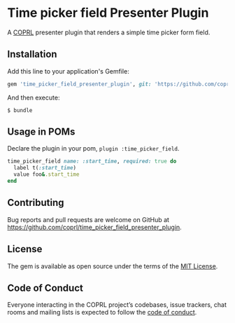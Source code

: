 # Time picker field Presenter Plugin

A [COPRL](http://github.com/coprl/coprl) presenter plugin that renders a simple time picker form
field.

## Installation

Add this line to your application's Gemfile:

```ruby
gem 'time_picker_field_presenter_plugin', git: 'https://github.com/coprl/time_picker_field_presenter_plugin', require: false
```

And then execute:

    $ bundle


## Usage in POMs

Declare the plugin in your pom, `plugin :time_picker_field`.

```ruby
time_picker_field name: :start_time, required: true do
  label t(:start_time)
  value foo&.start_time
end
```

## Contributing

Bug reports and pull requests are welcome on GitHub at https://github.com/coprl/time_picker_field_presenter_plugin.

## License

The gem is available as open source under the terms of the [MIT License](https://opensource.org/licenses/MIT).

## Code of Conduct

Everyone interacting in the COPRL project’s codebases, issue trackers, chat rooms and mailing lists is expected to follow the [code of conduct](https://github.com/coprl/coprl/blob/master/CODE-OF-CONDUCT.md).
